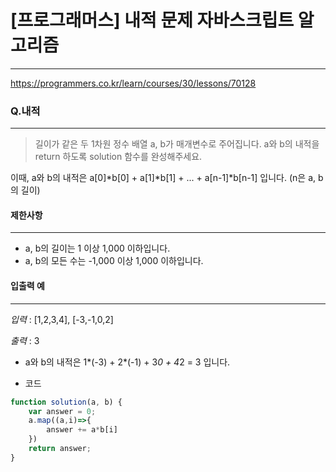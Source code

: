 # [프로그래머스] 내적 문제 자바스크립트 알고리즘
-------
https://programmers.co.kr/learn/courses/30/lessons/70128
### Q.내적
-----
> 길이가 같은 두 1차원 정수 배열 a, b가 매개변수로 주어집니다. a와 b의 내적을 return 하도록 solution 함수를 완성해주세요.

이때, a와 b의 내적은 a[0]*b[0] + a[1]*b[1] + ... + a[n-1]*b[n-1] 입니다. (n은 a, b의 길이)

#### 제한사항 
---
* a, b의 길이는 1 이상 1,000 이하입니다.
* a, b의 모든 수는 -1,000 이상 1,000 이하입니다.

#### 입출력 예  
----
*입력* : [1,2,3,4], [-3,-1,0,2]

*출력* : 3
* a와 b의 내적은 1*(-3) + 2*(-1) + 3*0 + 4*2 = 3 입니다.


* 코드 
```js
function solution(a, b) {
    var answer = 0;
    a.map((a,i)=>{
        answer += a*b[i]
    })
    return answer;
}
    
   
``` 

